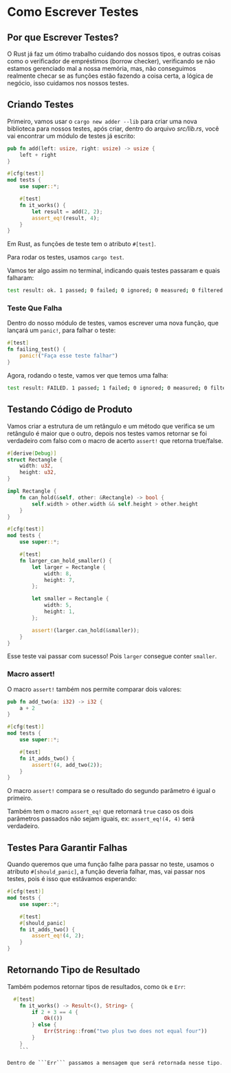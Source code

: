 # Como Escrever Testes

## Por que Escrever Testes?

O Rust já faz um ótimo trabalho cuidando dos nossos tipos, e outras coisas como o verificador de empréstimos (borrow checker), verificando se não estamos gerenciado mal a nossa memória, mas, não conseguimos realmente checar se as funções estão fazendo a coisa certa, a lógica de negócio, isso cuidamos nos nossos testes.

## Criando Testes

Primeiro, vamos usar o ```cargo new adder --lib``` para criar uma nova biblioteca para nossos testes, após criar, dentro do arquivo _src/lib.rs_, você vai encontrar um módulo de testes já escrito:

```rust
pub fn add(left: usize, right: usize) -> usize {
    left + right
}

#[cfg(test)]
mod tests {
    use super::*;

    #[test]
    fn it_works() {
        let result = add(2, 2);
        assert_eq!(result, 4);
    }
}
```

Em Rust, as funções de teste tem o atributo ```#[test]```.

Para rodar os testes, usamos ```cargo test```.

Vamos ter algo assim no terminal, indicando quais testes passaram e quais falharam:

```bash
test result: ok. 1 passed; 0 failed; 0 ignored; 0 measured; 0 filtered out; finished in 0.00s
```

### Teste Que Falha

Dentro do nosso módulo de testes, vamos escrever uma nova função, que lançará um ```panic!```, para falhar o teste:

```rust
#[test]
fn failing_test() {
	panic!("Faça esse teste falhar")
}
```

Agora, rodando o teste, vamos ver que temos uma falha:

```bash
test result: FAILED. 1 passed; 1 failed; 0 ignored; 0 measured; 0 filtered out; finished in 0.00s
```


## Testando Código de Produto

Vamos criar a estrutura de um retângulo e um método que verifica se um retângulo é maior que o outro, depois nos testes vamos retornar se foi verdadeiro com falso com o macro de acerto ```assert!``` que retorna true/false.

```rust
#[derive(Debug)]
struct Rectangle {
    width: u32,
    height: u32,
}

impl Rectangle {
    fn can_hold(&self, other: &Rectangle) -> bool {
        self.width > other.width && self.height > other.height
    }
}

#[cfg(test)]
mod tests {
    use super::*;

    #[test]
    fn larger_can_hold_smaller() {
        let larger = Rectangle {
            width: 8,
            height: 7,
        };

        let smaller = Rectangle {
            width: 5,
            height: 1,
        };

        assert!(larger.can_hold(&smaller));
    }
}
```

Esse teste vai passar com sucesso! Pois ```larger``` consegue conter ```smaller```.

### Macro assert!

O macro ```assert!``` também nos permite comparar dois valores:

```rust
pub fn add_two(a: i32) -> i32 {
    a + 2
}

#[cfg(test)]
mod tests {
    use super::*;

    #[test]
    fn it_adds_two() {
        assert!(4, add_two(2));
    }
}
```

O macro ```assert!``` compara se o resultado do segundo parâmetro é igual o primeiro. 

Também tem o macro ```assert_eq!``` que retornará ```true``` caso os dois parâmetros passados não sejam iguais, ex: ```assert_eq!(4, 4)``` será verdadeiro.


## Testes Para Garantir Falhas

Quando queremos que uma função falhe para passar no teste, usamos o atributo ```#[should_panic]```, a função deveria falhar, mas, vai passar nos testes, pois é isso que estávamos esperando: 

```rust
#[cfg(test)]
mod tests {
    use super::*;

    #[test]
    #[should_panic]
    fn it_adds_two() {
        assert_eq!(4, 2);
    }
}
```

## Retornando Tipo de Resultado

Também podemos retornar tipos de resultados, como ```Ok``` e ```Err```: 

```rust
  #[test]
    fn it_works() -> Result<(), String> {
        if 2 + 3 == 4 {
            Ok(())
        } else {
            Err(String::from("two plus two does not equal four"))
        }
    }
    ```

Dentro de ```Err``` passamos a mensagem que será retornada nesse tipo.


